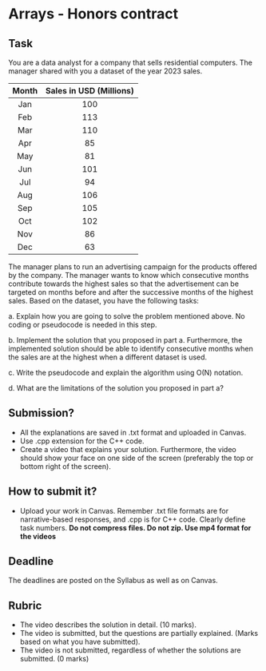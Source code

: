 # Arrays - Honors contract

## Task
You are a data analyst for a company that sells residential computers. The manager shared with you a dataset of the year 2023 sales.

| __Month__ | __Sales in USD (Millions)__ |
| :-------: | :------------:|
| Jan | 100|
| Feb | 113 |
| Mar | 110 |
| Apr | 85 |
| May | 81 |
| Jun | 101 |
| Jul | 94 |
| Aug | 106 |
| Sep | 105|
| Oct | 102 |
| Nov | 86 |
| Dec | 63 |

The manager plans to run an advertising campaign for the products offered by the company. The manager wants to know which consecutive months contribute towards the highest sales so that the advertisement can be targeted on months before and after the successive months of the highest sales. Based on the dataset, you have the following tasks:

a. Explain how you are going to solve the problem mentioned above. No coding or pseudocode is needed in this step.  

b. Implement the solution that you proposed in part a. Furthermore, the implemented solution should be able to identify consecutive months when the sales are at the highest when a different dataset is used.   

c. Write the pseudocode and explain the algorithm using O(N) notation.  

d. What are the limitations of the solution you proposed in part a?  

## Submission?  

- All the explanations are saved in .txt format and uploaded in Canvas.
- Use .cpp extension for the C++ code.
- Create a video that explains your solution. Furthermore, the video should show your face on one side of the screen (preferably the top or bottom right of the screen). 

## How to submit it?
- Upload your work in Canvas. Remember .txt file formats are for narrative-based responses, and .cpp is for C++ code. Clearly define task numbers. __Do not compress files. Do not zip. Use mp4 format for the videos__

## Deadline
The deadlines are posted on the Syllabus as well as on Canvas.

## Rubric
- The video describes the solution in detail. (10 marks).  
- The video is submitted, but the questions are partially explained. (Marks based on what you have submitted).  
- The video is not submitted, regardless of whether the solutions are submitted. (0 marks)

